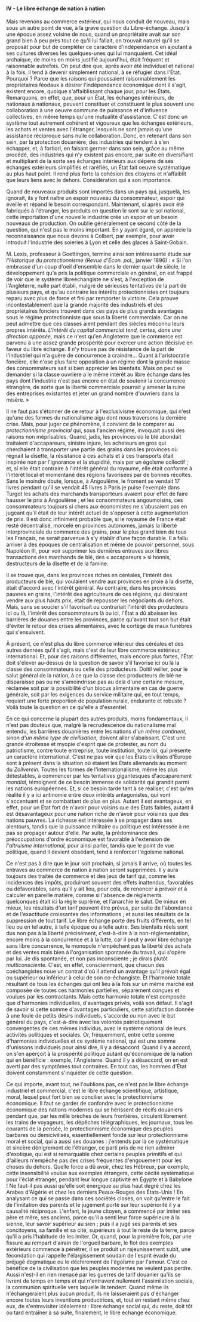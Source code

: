 #### IV - Le libre échange de nation à nation

Mais revenons au commerce extérieur, qui nous conduit de nouveau, mais sous un autre point de vue, à la grave question du Libre-échange. Jusqu'à une époque assez voisine de nous, quand un propriétaire avait sur son grand bien à peu près tout ce qu'il lui fallait, on trouvait naturel qu'il se proposât pour but de compléter ce caractère d'indépendance en ajoutant à ses cultures diverses les quelques-unes qui lui manquaient. Cet idéal archaïque, de moins en moins justifié aujourd'hui, était fréquent et raisonnable autrefois. On peut dire que, après avoir été individuel et national à la fois, il tend à devenir simplement national, à se réfugier dans l'État. Pourquoi ? Parce que les raisons qui poussaient raisonnablement les propriétaires féodaux à désirer l'indépendance économique dont il s'agit, existent encore, quoique s'affaiblissant chaque jour, pour les États. Remarquons, en effet, que, pour un État, les échanges intérieurs, de nationaux à nationaux, peuvent constituer et constituent le plus souvent une collaboration à une oeuvre commune de puissance et d'influence collectives, en même temps qu'une mutualité d'assistance. C'est donc un système tout autrement cohérent et vigoureux que les échanges extérieurs, les achats et ventes avec l'étranger, lesquels ne sont jamais qu'une assistance réciproque sans nulle collaboration. Donc, en retenant dans son sein, par la protection douanière, des industries qui tendent à s'en échapper, et, à fortiori, en faisant germer dans son sein, grâce au même procédé, des industries qui n'y existent pas encore, par suite en diversifiant et multipliant de la sorte ses échanges intérieurs aux dépens de ses échanges extérieurs simplifiés et raréfiés, un État fait oeuvre systématique au plus haut point. Il rend plus forte la cohésion des citoyens et n'affaiblit que leurs liens avec le dehors. Considération qui a son importance.

Quand de nouveaux produits sont importés dans un pays qui, jusquelà, les ignorait, ils y font naître un espoir nouveau du consommateur, espoir qui éveille et répand le besoin correspondant. Maintenant, si après avoir été fabriqués à l'étranger, les produits en question le sont sur le sol national, cette importation d'une nouvelle industrie crée un espoir et un besoin nouveaux de production. On oublie généralement ce second côté de la question, qui n'est pas le moins important. En y ayant égard, on apprécie la reconnaissance que nous devons à Colbert, par exemple, pour avoir introduit l'industrie des soieries à Lyon et celle des glaces à Saint-Gobain.

M. Lexis, professeur à Goettingen, termine ainsi son intéressante étude sur _l'Historique du protectionnisme (Revue d'Écon. pol.,_ janvier 1896) : « Si l'on embrasse d'un coup d'oeil d'ensemble dans le dernier quart de siècle, le développement qu'a pris la politique commerciale en général, on est frappé de voir que le système libreéchangiste ne s'est, à l'exception de l'Angleterre, nulle part établi, malgré de sérieuses tentatives de la part de plusieurs pays, et qu'au contraire les intérêts protectionnistes ont toujours reparu avec plus de force et fini par remporter la victoire. Cela prouve incontestablement que la grande majorité des industriels et des propriétaires fonciers trouvent dans ces pays de plus grands avantages sous le régime protectionniste que sous la liberté commerciale. Car on ne peut admettre que ces classes aient pendant des siècles méconnu leurs propres intérêts. _L'intérêt du capital commercial tend, certes, dans une direction opposée,_ mais ce n'est qu'en Angleterre que le commerce est parvenu à une assez grande prospérité pour exercer une action décisive en faveur du libre échange. Il n'y trouve pas de résistance de la part de l'industriel qui n'a guère de concurrence à craindre… Quant à l'aristocratie foncière, elle n'ose plus faire opposition à un régime dont la grande masse des consommateurs sait si bien apprécier les bienfaits. Mais on peut se demander si la classe ouvrière a le même intérêt au libre échange dans les pays dont l'industrie n'est pas encore en état de soutenir la concurrence étrangère, de sorte que la liberté commerciale pourrait y amener la ruine des entreprises existantes et jeter un grand nombre d'ouvriers dans la misère. »

Il ne faut pas s'étonner de ce retour à l'exclusivisme économique, qui n'est qu'une des formes du nationalisme aigu dont nous traversons la dernière crise. Mais, pour juger ce phénomène, il convient de le comparer au _protectionnisme provincial_ qui, sous l'ancien régime, invoquait aussi des raisons non méprisables. Quand, jadis, les provinces où le blé abondait traitaient d'accapareurs, sinistre injure, les acheteurs en gros qui cherchaient à transporter une partie des grains dans les provinces où régnait la disette, la résistance à ces achats et à ces transports était inspirée non par l'ignorance et la stupidité, mais par un égoïsme collectif ; et, si elle était contraire à l'intérêt général du royaume, elle était conforme à l'intérêt local et momentané des régions favorisées par de bonnes récoltes. Sans le moindre doute, lorsque, à Angoulême, le froment se vendait 17 livres pendant qu'il se vendait 45 livres à Paris je puise l'exemple dans Turgot les achats des marchands transporteurs avaient pour effet de faire hausser le prix à Angoulême ; et les consommateurs angoumoisins, ces consommateurs toujours si chers aux économistes ne s'abusaient pas en jugeant qu'il était de leur intérêt actuel de s'opposer à cette augmentation de prix. Il est donc infiniment probable que, si le royaume de France était resté décentralisé, morcelé en provinces autonomes, jamais la liberté interprovinciale du commerce des grains, pour le plus grand bien de tous les Français, ne serait parvenue à s'y établir d'une façon durable. Il a fallu arriver à des époques de centralisation et même de pouvoir personnel, sous Napoléon III, pour voir supprimer les dernières entraves aux libres transactions des marchands de blé, des « accapareurs » si honnis, destructeurs de la disette et de la famine.

Il se trouve que, dans les provinces riches en céréales, l'intérêt des producteurs de blé, qui voulaient vendre aux provinces en proie à la disette, était d'accord avec l'intérêt général. Au contraire, dans les provinces pauvres en grains, l'intérêt des agriculteurs de ces régions, qui désiraient vendre aux plus hauts prix, était de repousser les négociants du dehors. Mais, sans se soucier s'il favorisait ou contrariait l'intérêt des producteurs ici ou là, l'intérêt des consommateurs là ou ici, l'État a dû abaisser les barrières de douanes entre les provinces, parce qu'avant tout son but était d'éviter le retour des crises alimentaires, avec le cortège de maux funèbres qui s'ensuivent.

À présent, ce n'est plus du libre commerce intérieur des céréales et des autres denrées qu'il s'agit, mais c'est de leur libre commerce extérieur, international. Et, pour des raisons différentes, mais encore plus fortes, l'État doit s'élever au-dessus de la question de savoir s'il favorise ici ou là la classe des consommateurs ou celle des producteurs. Doitil veiller, pour le salut général de la nation, à ce que la classe des producteurs de blé ne disparaisse pas ou ne s'amoindrisse pas au delà d'une certaine mesure, réclamée soit par la possibilité d'un blocus alimentaire en cas de guerre générale, soit par les exigences du service militaire qui, en tout temps, requiert une forte proportion de population rurale, endurante et robuste ? Voilà toute la question en ce qu'elle a d'essentiel.

En ce qui concerne la plupart des autres produits, moins fondamentaux, il n'est pas douteux que, malgré la recrudescence du nationalisme mal entendu, les barrières douanières entre les nations _d'un même continent,_ sinon _d'un même type de civilisation,_ doivent aller s'abaissant. C'est une grande étroitesse et myopie d'esprit que de protester, au nom du patriotisme, contre toute entreprise, toute institution, toute loi, qui présente un caractère international. C'est ne pas voir que les États civilisés d'Europe sont à présent dans la situation où étaient les États allemands au moment du _Zollverein._ Toutes les formes de l'internationalisme, même les plus détestables, à commencer par les tentatives gigantesques d'accaparement _mondial,_ témoignent de ce besoin immense de solidarité qui grandit parmi les nations européennes. Et, si ce besoin tarde tant à se réaliser, c'est qu'en réalité il y a ici antinomie entre deux intérêts antagonistes, qui vont s'accentuant et se combattant de plus en plus. Autant il est avantageux, en effet, pour un État fort de n'avoir pour voisins que des États faibles, autant il est désavantageux pour une nation riche de n'avoir pour voisines que des nations pauvres. La richesse est intéressée à se propager dans ses alentours, tandis que la puissance militaire ou politique est intéressée à ne pas se propager autour d'elle. Par suite, la prédominance des préoccupations d'ordre économique est favorable à l'extension de _l'altruisme international,_ pour ainsi parler, tandis que le point de vue politique, quand il devient obsédant, tend à renforcer l'égoïsme national.

Ce n'est pas à dire que le jour soit prochain, si jamais il arrive, où toutes les entraves au commerce de nation à nation seront supprimées. Il y aura toujours des traités de commerce et des jeux de tarif qui, comme les incidences des impôts, produiront souvent des effets inattendus, favorables ou défavorables, sans qu'il y ait lieu, pour cela, de renoncer à prévoir et à calculer en pareille matière, comme si l'absence de règlements quelconques était ici la règle suprême, et l'anarchie le salut. De mieux en mieux, les résultats d'un tarif peuvent être prévus, par suite de l'abondance et de l'exactitude croissantes des informations ; et aussi les résultats de la suppression de tout tarif. Le libre échange porte des fruits différents, en tel lieu ou en tel autre, à telle époque ou à telle autre. Ses bienfaits réels sont dus non pas à la liberté précisément, c'est-à-dire à la non-réglementation, encore moins à la concurrence et à la lutte, car il peut y avoir libre échange sans libre concurrence, le monopole n'empêchant pas la liberté des achats et des ventes mais bien à l'organisation spontanée du travail, qui s'opère par lui. Je dis spontanée, et non pas inconsciente ; je dirais plutôt _multiconsciente._ C'est, en effet, consciemment, que chacun des coéchangistes noue un contrat d'où il attend un avantage qu'il prévoit égal ou supérieur ou inférieur à celui de son co-échangiste. Et l'harmonie totale résultant de tous les échanges qui ont lieu à la fois sur un même marché est composée de toutes ces harmonies partielles, séparément conçues et voulues par les contractants. Mais cette harmonie totale n'est composée que d'harmonies individuelles, d'avantages privés, voilà son défaut. Il s'agit de savoir si cette somme d'avantages particuliers, cette satisfaction donnée à une foule de petits désirs individuels, s'accorde ou non avec le but général du pays, c'est-à-dire avec les volontés patriotiquement convergentes de ces mêmes individus, avec le système national de leurs activités politiques et sociales. Or, fréquemment, entre cette somme d'harmonies individuelles et ce système national, qui est une somme d'unissons individuels pour ainsi dire, il y a désaccord. Quand il y a accord, on s'en aperçoit à la prospérité politique autant qu'économique de la nation qui en bénéficie : exemple, l'Angleterre. Quand il y a désaccord, on en est averti par des symptômes tout contraires. En tout cas, les hommes d'État doivent constamment s'inquiéter de cette question.

Ce qui importe, avant tout, ne l'oublions pas, ce n'est pas le libre échange industriel et commercial, c'est le libre échange scientifique, artistique, moral, lequel peut fort bien se concilier avec le protectionnisme économique. Il faut se garder de confondre avec le protectionnisme économique des nations modernes qui se hérissent de récifs douaniers pendant que, par les mille brèches de leurs frontières, circulent librement les trains de voyageurs, les dépêches télégraphiques, les journaux, tous les courants de la pensée, le protectionnisme économique des peuples barbares ou demicivilisés, essentiellement fondé sur leur protectionnisme moral et social, qui a aussi ses douanes : j'entends par là ce systématique et sincère dénigrement de l'étranger, ce parti pris de ne rien admirer d'exotique, qui est si remarquable chez certains peuples primitifs et qui d'ailleurs n'empêche pas des crises fréquentes d'engouement pour les choses du dehors. Quelle force a dû avoir, chez les Hébreux, par exemple, cette insensibilité voulue aux exemples étrangers, cette cécité systématique pour l'éclat étranger, pendant leur longue captivité en Égypte et à Babylone ! Ne faut-il pas aussi qu'elle soit énergique au plus haut degré chez les Arabes d'Algérie et chez les derniers Peaux-Rouges des États-Unis ! En analysant ce qui se passe dans ces sociétés closes, on voit qu'entre le fait de l'imitation des parents et le jugement porté sur leur supériorité il y a causalité réciproque. L'enfant, le jeune citoyen, a commencé par imiter ses père et mère, ses anciens, parce qu'il a senti leur force supérieure à la sienne, leur savoir supérieur au sien ; puis il a jugé ses parents et ses concitoyens, sa famille et sa cité, supérieurs à tout le reste de la terre, parce qu'il a pris l'habitude de les imiter. Or, quand, pour la première fois, par une fissure au rempart d'airain de l'orgueil barbare, le flot des exemples extérieurs commence à pénétrer, il se produit un rajeunissement subit, une fécondation qui rappelle l'élargissement soudain de l'esprit évadé du préjugé dogmatique ou le déchirement de l'égoïsme par l'amour. C'est ce bénéfice de la civilisation que les peuples modernes ne veulent pas perdre. Aussi n'est-il en rien menacé par les guerres de tarif douanier qu'ils se livrent de temps en temps et qui n'entravent nullement l'assimilation sociale, la communion spirituelle vers laquelle ils tendent. Quand même ils n'échangeraient plus aucun produit, ils ne laisseraient pas d'échanger encore toutes leurs inventions productrices, et, tout en restant même chez eux, de s'entrevisiter idéalement : libre échange social qui, du reste, doit tôt ou tard entraîner à sa suite, finalement, le libre échange économique.
